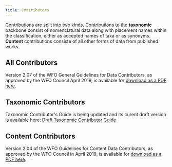 ```yaml
---
title: Contributors
---
```


Contributions are split into two kinds. Contributions to the __taxonomic__ backbone consist of nomenclatural data along with placement names within the classification, either as accepted names of taxa or as synonyms. __Content__ contributions consiste of all other forms of data from published works.

## All Contributors

Version 2.07 of the WFO General Guidelines for Data Contributors, as approved by the WFO Council April 2019, is available for [download as a PDF here](https://about.worldfloraonline.org/images/uploads/documents/WFOGeneralGuidelinesForDataContributorsV2.07.pdf).

## Taxonomic Contributors

Taxonomic Contributor's Guide is being updated and its curent draft version is available here:
[Draft Taxonomic Contributor Guide](taxonomic_contributor_guide.md)

## Content Contributors

Version 2.04 of the WFO Guidelines for Content Data Contributors, as approved by the WFO Council in April 2019, is available for [download as a PDF here](https://about.worldfloraonline.org/images/uploads/documents/WFOGuidelinesforContentDataContributorsV._2.04.pdf). 
